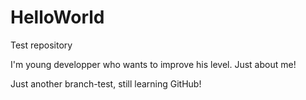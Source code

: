 # HelloWorld
Test repository

I'm young developper who wants to improve his level.
Just about me!

Just another branch-test, still learning GitHub!
